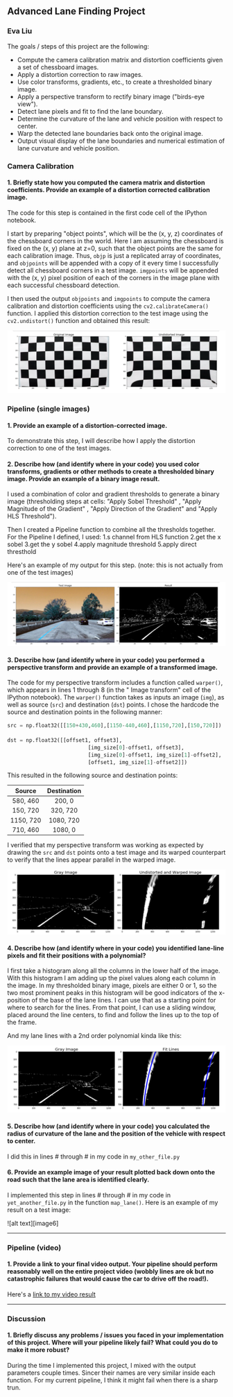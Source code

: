 
## Advanced Lane Finding Project
### Eva Liu

The goals / steps of this project are the following:

* Compute the camera calibration matrix and distortion coefficients given a set of chessboard images.
* Apply a distortion correction to raw images.
* Use color transforms, gradients, etc., to create a thresholded binary image.
* Apply a perspective transform to rectify binary image ("birds-eye view").
* Detect lane pixels and fit to find the lane boundary.
* Determine the curvature of the lane and vehicle position with respect to center.
* Warp the detected lane boundaries back onto the original image.
* Output visual display of the lane boundaries and numerical estimation of lane curvature and vehicle position.


### Camera Calibration

#### 1. Briefly state how you computed the camera matrix and distortion coefficients. Provide an example of a distortion corrected calibration image.

The code for this step is contained in the first code cell of the IPython notebook.

I start by preparing "object points", which will be the (x, y, z) coordinates of the chessboard corners in the world. Here I am assuming the chessboard is fixed on the (x, y) plane at z=0, such that the object points are the same for each calibration image.  Thus, `objp` is just a replicated array of coordinates, and `objpoints` will be appended with a copy of it every time I successfully detect all chessboard corners in a test image.  `imgpoints` will be appended with the (x, y) pixel position of each of the corners in the image plane with each successful chessboard detection.  

I then used the output `objpoints` and `imgpoints` to compute the camera calibration and distortion coefficients using the `cv2.calibrateCamera()` function.  I applied this distortion correction to the test image using the `cv2.undistort()` function and obtained this result: 

![alt text](https://github.com/evaliu1/CarND-Advanced-Lane-P4/blob/master/Images/image_distortion.PNG)

### Pipeline (single images)

#### 1. Provide an example of a distortion-corrected image.

To demonstrate this step, I will describe how I apply the distortion correction to one of the test images.

#### 2. Describe how (and identify where in your code) you used color transforms, gradients or other methods to create a thresholded binary image.  Provide an example of a binary image result.

I used a combination of color and gradient thresholds to generate a binary image (thresholding steps at cells: "Apply Sobel Threshold" , "Apply Magnitude of the Gradient" , "Apply Direction of the Gradient" and "Apply HLS Threshold").  

Then I created a Pipeline function to combine all the thresholds together. For the Pipeline I defined, I used:
1.s channel from HLS function
2.get the x sobel
3.get the y sobel
4.apply magnitude threshold
5.apply direct thresthold

Here's an example of my output for this step.  (note: this is not actually from one of the test images)


![alt text](https://github.com/evaliu1/CarND-Advanced-Lane-P4/blob/master/Images/image_threshold.PNG)

#### 3. Describe how (and identify where in your code) you performed a perspective transform and provide an example of a transformed image.

The code for my perspective transform includes a function called `warper()`, which appears in lines 1 through 8 (in the "
Image transform" cell of the IPython notebook).  The `warper()` function takes as inputs an image (`img`), as well as source (`src`) and destination (`dst`) points.  I chose the hardcode the source and destination points in the following manner:

```python
src = np.float32([[150+430,460],[1150-440,460],[1150,720],[150,720]])
       
dst = np.float32([[offset1, offset3], 
                          [img_size[0]-offset1, offset3], 
                          [img_size[0]-offset1, img_size[1]-offset2], 
                          [offset1, img_size[1]-offset2]])
```

This resulted in the following source and destination points:

| Source        | Destination   | 
|:-------------:|:-------------:| 
| 580, 460      | 200, 0        | 
| 150, 720      | 320, 720      |
| 1150, 720     | 1080, 720     |
| 710, 460      | 1080, 0       |

I verified that my perspective transform was working as expected by drawing the `src` and `dst` points onto a test image and its warped counterpart to verify that the lines appear parallel in the warped image.

![alt text](https://github.com/evaliu1/CarND-Advanced-Lane-P4/blob/master/Images/bird_view.PNG)

#### 4. Describe how (and identify where in your code) you identified lane-line pixels and fit their positions with a polynomial?

I first take a histogram along all the columns in the lower half of the image. With this histogram I am adding up the pixel values along each column in the image. In my thresholded binary image, pixels are either 0 or 1, so the two most prominent peaks in this histogram will be good indicators of the x-position of the base of the lane lines. I can use that as a starting point for where to search for the lines. From that point, I can use a sliding window, placed around the line centers, to find and follow the lines up to the top of the frame.

And my lane lines with a 2nd order polynomial kinda like this:

![alt text](https://github.com/evaliu1/CarND-Advanced-Lane-P4/blob/master/Images/Fit_line.PNG)

#### 5. Describe how (and identify where in your code) you calculated the radius of curvature of the lane and the position of the vehicle with respect to center.

I did this in lines # through # in my code in `my_other_file.py`

#### 6. Provide an example image of your result plotted back down onto the road such that the lane area is identified clearly.

I implemented this step in lines # through # in my code in `yet_another_file.py` in the function `map_lane()`.  Here is an example of my result on a test image:

![alt text][image6]

---

### Pipeline (video)

#### 1. Provide a link to your final video output.  Your pipeline should perform reasonably well on the entire project video (wobbly lines are ok but no catastrophic failures that would cause the car to drive off the road!).

Here's a [link to my video result](./project_video.mp4)

---

### Discussion

#### 1. Briefly discuss any problems / issues you faced in your implementation of this project.  Where will your pipeline likely fail?  What could you do to make it more robust?

During the time I implemented this project, I mixed with the output parameters couple times. Sincer their names are very similar inside each function.
For my current pipeline, I think it might fail when there is a sharp trun. 
